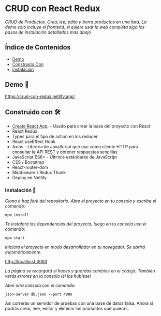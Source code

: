 # CRUD con React Redux

_CRUD de Productos. Crea, lee, edita y borra productos en una lista._
_La demo solo incluye el frontend, si quiere usar la web completa siga los pasos de instalación detallados más abajo_

## Índice de Contenidos

-   [Demo](#demo-)
-   [Construido Con](#construido-con-%EF%B8%8F)
-   [Instalación](#instalación-)

## Demo 🚀

https://crud-con-redux.netlify.app/

## Construido con 🛠️

-   [Create React App](https://github.com/facebook/create-react-app). - Usado para crear la base del proyecto con React
-   React Redux
-   Types para el tipo de action en los reducer
-   React useEffect Hook
-   Axios - Librería de JavaScript que uso como cliente HTTP para consultar la API REST y obtener respuestas sencillas
-   JavaScript ES6+ - Últimos estándares de JavaScript
-   CSS / Bootstrap
-   React-router-dom
-   Middleware / Redux Thunk
-   Deploy en Netlify

### Instalación 🔧

_Clona o haz fork del repositorio. Abre el proyecto en tu consola y escribe el comando:_

```
npm install
```

_Te instalará las dependencias del proyecto, luego en tu consola usa el comando:_

```
npm start
```

_Iniciará el proyecto en modo desarrollador en tu navegador. Se abrirá automáticamente:_

[http://localhost:3000](http://localhost:3000)

_La página se recargará si haces y guardas cambios en el código. También verás errores en la consola (si los hubiese)_

_Abre otra consola con el comando:_

```
json-server db.json --port 4000
```

Así correrás un servidor de pruebas con una base de datos falsa. Ahora si podrás crear, leer, editar y eliminar los productos que quieras.
